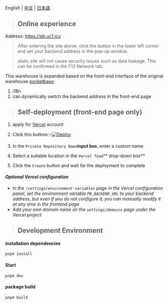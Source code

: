 English | [中文](https://github.com/4444TENSEI/pocketbase-ui-i18n//blob/main/docs/README_zh.md) | [日本語](https://github.com/4444TENSEI/pocketbase-ui-i18n//blob/main/docs/README_ja.md)

> ## Online experience

Address: https://pb.uc1.icu

>  After entering the site above, click the button in the lower left corner and set your backend address in the pop-up window.
>
>  static site will not cause security issues such as data leakage. This can be confirmed in the F12 Network tab.

This warehouse is expanded based on the front-end interface of the original warehouse [pocketbase](https://github.com/pocketbase/pocketbase):

1. i18n
2.  can dynamically switch the backend address in the front-end page

> ## Self-deployment (front-end page only)

1.  apply for [Vercel](https://vercel.com/signup) account

2. Click this button👉[![Deploy](https://vercel.com/button)](https://vercel.com/new/clone?repository-url=https://github.com/4444TENSEI/pocketbase-ui-i18n)
3. In the `Private Repository Name`**input box**, enter a custom name
4. Select a suitable location in the `Vercel Team`** drop-down box**
5. Click the `Create` button and wait for the deployment to complete

#### *Optional Vercel configuration*

- *In the `/settings/environment-variables` page in the Vercel configuration panel, set the environment variable `PB_BACKEND_URL` to your backend address, but even if you do not configure it, you can manually modify it at any time in the frontend page*
- *Add your own domain name on the `settings/domains` page under the Vercel project*

> ## Development Environment

####  installation dependencies

```
pnpm install
```

#### Start

```
pnpm dev
```

####  package build

```
pnpm build
```
